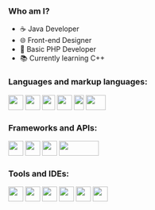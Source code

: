 ### Who am I? 

- ☕ Java Developer
- 🌐 Front-end Designer
- 🐘 Basic PHP Developer
- 📚 Currently learning C++

### Languages and markup languages:
<p float="left">
<a href="https://www.oracle.com/java/" target="_blank"><img src="https://image.flaticon.com/icons/png/512/226/226777.png" height="30" width="30"></a>
<a href="https://kotlinlang.org/" target="_blank"><img src="https://cdn.worldvectorlogo.com/logos/kotlin-1.svg" height="30" width="30"></a>
<a href="https://isocpp.org/" target="_blank"><img src="https://raw.githubusercontent.com/isocpp/logos/master/cpp_logo.png" height="30" width="26"></a>
<a href="https://en.wikipedia.org/wiki/HTML" target="_blank"><img src="https://cdn4.iconfinder.com/data/icons/flat-brand-logo-2/512/html5-512.png" height="30" width="30"></a>
<a href="https://en.wikipedia.org/wiki/Cascading_Style_Sheets" target="_blank"><img src="https://upload.wikimedia.org/wikipedia/commons/thumb/d/d5/CSS3_logo_and_wordmark.svg/1200px-CSS3_logo_and_wordmark.svg.png" height="30" width="20"></a>
<a href="https://www.php.net/" target="_blank"><img src="https://upload.wikimedia.org/wikipedia/commons/thumb/3/31/Webysther_20160423_-_Elephpant.svg/1280px-Webysther_20160423_-_Elephpant.svg.png" height="30" width="40"></a>
</p>

### Frameworks and APIs:
<p float="left">
<a href="https://getbootstrap.com/" target="_blank"><img src="https://upload.wikimedia.org/wikipedia/commons/thumb/b/b2/Bootstrap_logo.svg/480px-Bootstrap_logo.svg.png" height="30" width="30"></a>
<a href="https://tailwindcss.com/" target="_blank"><img src="https://tailwindcss.com/_next/static/media/twitter-square.18b32c43e6fa4c8ee7db66330112a331.png" height="30" width="30"></a>
<a href="https://hub.spigotmc.org/javadocs/spigot/" target="_blank"><img src="https://static.spigotmc.org/img/spigot-og.png" height="30" width="30"></a>
<a href="https://www.spigotmc.org/wiki/bungeecord-plugin-development/" target="_blank"><img src="https://i.imgur.com/Eu0PeHm.png" height="30" width="80"></a>
</p>

### Tools and IDEs:
<p float="left">
<a href="https://code.visualstudio.com/" target="_blank"><img src="https://upload.wikimedia.org/wikipedia/commons/thumb/9/9a/Visual_Studio_Code_1.35_icon.svg/1024px-Visual_Studio_Code_1.35_icon.svg.png" height="30" width="30"></a>
<a href="https://www.jetbrains.com/idea/" target="_blank"><img src="https://resources.jetbrains.com/storage/products/intellij-idea/img/meta/intellij-idea_logo_300x300.png" height="30" width="30"></a>
<a href="https://www.jetbrains.com/webstorm/" target="_blank"><img src="https://seeklogo.com/images/W/webstorm-logo-691E749F21-seeklogo.com.png" height="30" width="30"></a>
<a href="https://www.jetbrains.com/phpstorm/" target="_blank"><img src="https://resources.jetbrains.com/storage/products/phpstorm/img/meta/phpstorm_logo_300x300.png" height="30" width="30"></a>
<a href="https://www.jetbrains.com/datagrip/" target="_blank"><img src="https://resources.jetbrains.com/storage/products/datagrip/img/meta/datagrip_logo_300x300.png" height="30" width="30"></a>
<a href="https://www.jetbrains.com/clion/" target="_blank"><img src="https://resources.jetbrains.com/storage/products/clion/img/meta/clion_logo_300x300.png" height="30" width="30"></a>
</p>
